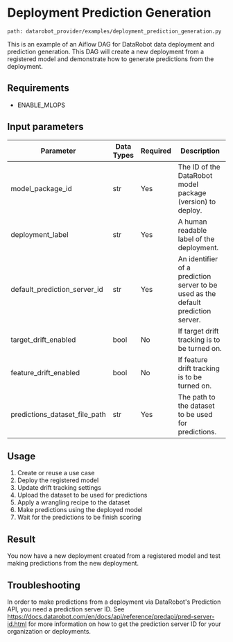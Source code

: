 # Deployment Prediction Generation
`path: datarobot_provider/examples/deployment_prediction_generation.py`

This is an example of an Aiflow DAG for DataRobot data deployment and prediction generation.
This DAG will create a new deployment from a registered model and demonstrate how to generate predictions from the deployment.

## Requirements

* ENABLE_MLOPS

## Input parameters
| Parameter                     | Data Types | Required | Description                                                                       |
|-------------------------------|------------|----------|-----------------------------------------------------------------------------------|
| model_package_id              | str        | Yes      | The ID of the DataRobot model package (version) to deploy.                        |
| deployment_label              | str        | Yes      | A human readable label of the deployment.                                         |
| default_prediction_server_id  | str        | Yes      | An identifier of a prediction server to be used as the default prediction server. |
| target_drift_enabled          | bool       | No       | If target drift tracking is to be turned on.                                      |
| feature_drift_enabled         | bool       | No       | If feature drift tracking is to be turned on.                                     |
| predictions_dataset_file_path | str        | Yes      | The path to the dataset to be used for predictions.                               |


## Usage

1. Create or reuse a use case
2. Deploy the registered model
3. Update drift tracking settings
4. Upload the dataset to be used for predictions
5. Apply a wrangling recipe to the dataset
6. Make predictions using the deployed model
7. Wait for the predictions to be finish scoring

## Result

You now have a new deployment created from a registered model and test making predictions from the new deployment.

## Troubleshooting
In order to make predictions from a deployment via DataRobot's Prediction API, you need a prediction server ID.
See https://docs.datarobot.com/en/docs/api/reference/predapi/pred-server-id.html for more information on how to get the prediction server ID for your organization or deployments.
